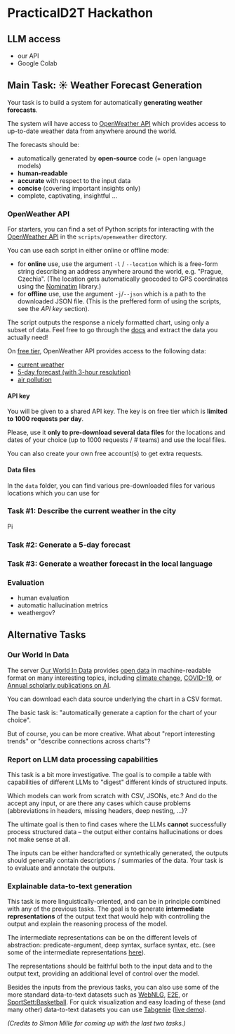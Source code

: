 # PracticalD2T Hackathon

## LLM access
- our API
- Google Colab

## Main Task: ☀️ Weather Forecast Generation

Your task is to build a system for automatically **generating weather forecasts**. 

The system will have access to [OpenWeather API](https://openweathermap.org/api) which provides access to up-to-date weather data from anywhere around the world.

The forecasts should be:
- automatically generated by **open-source** code (+ open language models)
- **human-readable**
- **accurate** with respect to the input data
- **concise** (covering important insights only)
- complete, captivating, insightful ...

### OpenWeather API
For starters, you can find a set of Python scripts for interacting with the [OpenWeather API](https://openweathermap.org/api) in the `scripts/openweather` directory.

You can use each script in either online or offline mode:
- for **online** use, use the argument `-l` / `--location` which is a free-form string describing an address anywhere around the world, e.g. "Prague, Czechia". (The location gets automatically geocoded to GPS coordinates using the [Nominatim](https://nominatim.org) library.)
- for **offline** use, use the argument `-j`/`--json` which is a path to the downloaded JSON file. (This is the preffered form of using the scripts, see the *API key* section).

The script outputs the response a nicely formatted chart, using only a subset of data. Feel free to go through the [docs](https://openweathermap.org/api) and extract the data you actually need!

On [free tier](https://openweathermap.org/price), OpenWeather API provides access to the following data:
- [current weather](https://openweathermap.org/current)
- [5-day forecast (with 3-hour resolution)](https://openweathermap.org/forecast5)
- [air pollution](https://openweathermap.org/api/air-pollution)



#### API key
You will be given to a shared API key. The key is on free tier which is **limited to 1000 requests per day**. 

Please, use it **only to pre-download several data files** for the locations and dates of your choice (up to 1000 requests / # teams) and use the local files.

You can also create your own free account(s) to get extra requests.


#### Data files
In the `data` folder, you can find various pre-downloaded files for various locations which you can use for 

### Task #1: Describe the current weather in the city
Pi


### Task #2: Generate a 5-day forecast

### Task #3: Generate a weather forecast in the local language


### Evaluation
- human evaluation
- automatic hallucination metrics
- weathergov?


## Alternative Tasks

### Our World In Data

The server [Our World In Data](https://ourworldindata.org/) provides [open data](https://github.com/owid/owid-datasets/tree/master/datasets) in machine-readable format on many interesting topics, including [climate change](https://ourworldindata.org/charts#climate-change), [COVID-19](https://ourworldindata.org/charts#covid-19), or [Annual scholarly publications on AI](https://ourworldindata.org/grapher/annual-scholarly-publications-on-artificial-intelligence).

You can download each data source underlying the chart in a CSV format.

The basic task is: "automatically generate a caption for the chart of your choice". 

But of course, you can be more creative. What about "report interesting trends" or "describe connections across charts"?

### Report on LLM data processing capabilities

This task is a bit more investigative. The goal is to compile a table with capabilities of different LLMs to "digest" different kinds of structured inputs.

 Which models can work from scratch with CSV, JSONs, etc.? And do the accept any input, or are there any cases which cause problems (abbreviations in headers, missing headers, deep nesting, ...)?

The ultimate goal is then to find cases where the LLMs **cannot** successfully process structured data – the output either contains hallucinations or does not make sense at all.

The inputs can be either handcrafted or syntethically generated, the outputs should generally contain descriptions / summaries of the data. Your task is to evaluate and annotate the outputs.

### Explainable data-to-text generation
This task is more linguistically-oriented, and can be in principle combined with any of the previous tasks. The goal is to generate **intermediate representations** of the output text that would help with controlling the output and explain the reasoning process of the model.

The intermediate representations can be on the different levels of abstraction: predicate-argument, deep syntax, surface syntax, etc. (see some of the intermediate representations [here](https://aclanthology.org/W19-8659/)).

The representations should be faithful both to the input data and to the output text, providing an additional level of control over the model.

Besides the inputs from the previous tasks, you can also use some of the more standard data-to-text datasets such as [WebNLG](https://huggingface.co/datasets/web_nlg), [E2E](https://huggingface.co/datasets/GEM/e2e_nlg), or [SportSett:Basketball](https://github.com/nlgcat/sport_sett_basketball). For quick visualization and easy loading of these (and many other) data-to-text datasets you can use [Tabgenie](https://github.com/kasnerz/tabgenie) ([live demo](http://quest.ms.mff.cuni.cz/rel2text/tabgenie)).


*(Credits to Simon Mille for coming up with the last two tasks.)*